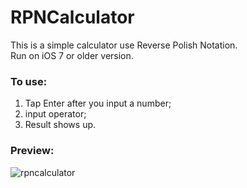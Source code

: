 # RPNCalculator
This is a simple calculator use Reverse Polish Notation.  
Run on iOS 7 or older version.  
### To use:  
1. Tap Enter after you input a number;  
2. input operator;
3. Result shows up.  

### Preview:
![rpncalculator](https://cloud.githubusercontent.com/assets/5423616/7011673/040fda6c-dc60-11e4-95f3-3532455e71a1.png)

